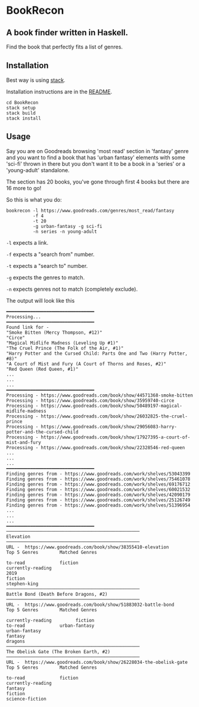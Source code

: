 # BookRecon

## A book finder written in Haskell.

Find the book that perfectly fits a list of genres.

## Installation

Best way is using [stack](https://docs.haskellstack.org/en/stable/README/).

Installation instructions are in the [README](https://docs.haskellstack.org/en/stable/README/#how-to-install).

```
cd BookRecon
stack setup
stack build
stack install
```

## Usage

Say you are on Goodreads browsing 'most read' section in 'fantasy' genre and you want to find a book that has 'urban fantasy' elements with some 'sci-fi' thrown in there but you don't want it to be a book in a 'series' or a 'young-adult' standalone.

The section has 20 books, you've gone through first 4 books but there are 16 more to go!

So this is what you do:

```
bookrecon -l https://www.goodreads.com/genres/most_read/fantasy
          -f 4
          -t 20
          -g urban-fantasy -g sci-fi
          -n series -n young-adult
```


`-l` expects a link.

`-f` expects a "search from" number.

`-t` expects a "search to" number.

`-g` expects the genres to match.

`-n` expects genres not to match (completely exclude).

The output will look like this

```
━━━━━━━━━━━━━━━━━━━━━━━━━━━━━━━━━
Processing...
━━━━━━━━━━━━━━━━━━━━━━━━━━━━━━━━━
Found link for -
"Smoke Bitten (Mercy Thompson, #12)"
"Circe"
"Magical Midlife Madness (Leveling Up #1)"
"The Cruel Prince (The Folk of the Air, #1)"
"Harry Potter and the Cursed Child: Parts One and Two (Harry Potter, #8)"
"A Court of Mist and Fury (A Court of Thorns and Roses, #2)"
"Red Queen (Red Queen, #1)"
...
...
...
━━━━━━━━━━━━━━━━━━━━━━━━━━━━━━━━━
Processing - https://www.goodreads.com/book/show/44571368-smoke-bitten
Processing - https://www.goodreads.com/book/show/35959740-circe
Processing - https://www.goodreads.com/book/show/50489197-magical-midlife-madness
Processing - https://www.goodreads.com/book/show/26032825-the-cruel-prince
Processing - https://www.goodreads.com/book/show/29056083-harry-potter-and-the-cursed-child
Processing - https://www.goodreads.com/book/show/17927395-a-court-of-mist-and-fury
Processing - https://www.goodreads.com/book/show/22328546-red-queen
...
...
...
━━━━━━━━━━━━━━━━━━━━━━━━━━━━━━━━━
Finding genres from - https://www.goodreads.com/work/shelves/53043399
Finding genres from - https://www.goodreads.com/work/shelves/75461078
Finding genres from - https://www.goodreads.com/work/shelves/69176712
Finding genres from - https://www.goodreads.com/work/shelves/60021532
Finding genres from - https://www.goodreads.com/work/shelves/42090179
Finding genres from - https://www.goodreads.com/work/shelves/25126749
Finding genres from - https://www.goodreads.com/work/shelves/51396954
...
...
...
━━━━━━━━━━━━━━━━━━━━━━━━━━━━━━━━━
──────────────────────────────────────────────────
Elevation
──────────────────────────────────────────────────
URL -  https://www.goodreads.com/book/show/38355410-elevation
Top 5 Genres        Matched Genres

to-read             fiction
currently-reading
2019
fiction
stephen-king
──────────────────────────────────────────────────
Battle Bond (Death Before Dragons, #2)
──────────────────────────────────────────────────
URL -  https://www.goodreads.com/book/show/51883032-battle-bond
Top 5 Genres        Matched Genres

currently-reading         fiction
to-read             urban-fantasy
urban-fantasy
fantasy
dragons
──────────────────────────────────────────────────
The Obelisk Gate (The Broken Earth, #2)
──────────────────────────────────────────────────
URL -  https://www.goodreads.com/book/show/26228034-the-obelisk-gate
Top 5 Genres        Matched Genres

to-read             fiction
currently-reading
fantasy
fiction
science-fiction
```
